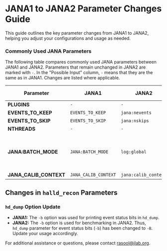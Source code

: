 # JANA1 to JANA2 Parameter Changes Guide

This guide outlines the key parameter changes from JANA1 to JANA2, helping you adjust your configurations and usage as needed.

### Commonly Used JANA Parameters

The following table compares commonly used JANA parameters between JANA1 and JANA2. Parameters that remain unchanged in JANA2 are marked with `-`. In the "Possible Input" column, `-` means that they are the same as in JANA1. Changes are listed where applicable.

| **Parameter**         | **JANA1**              | **JANA2**                    | **Possible Inputs**                              |
|-----------------------|------------------------|------------------------------|--------------------------------------------------|
| **PLUGINS**           | `- `                   | `-`                          | `-`                                              |
| **EVENTS_TO_KEEP**    | `EVENTS_TO_KEEP`       | `jana:nevents`               | `-`                                              |
| **EVENTS_TO_SKIP**    | `EVENTS_TO_SKIP`       | `jana:nskips`                | `-`                                              |
| **NTHREADS**          | `-`                    | `-`                          | `-`                                              |
| **JANA:BATCH_MODE**   | `JANA:BATCH_MODE`      | `log:global`                 | `TRACE`, `DEBUG`, `INFO`, `WARN`, `FATAL`, `OFF` |
| **JANA_CALIB_CONTEXT**| `JANA_CALIB_CONTEXT`   | `jana:calib_context`         | `-`                                              |

## Changes in `halld_recon` Parameters

### `hd_dump` Option Update

- **JANA1:** The `-b` option was used for printing event status bits in `hd_dump`.
- **JANA2:** The `-b` option is used for benchmarking in JANA2. Thus, `hd_dump` parameter for event status bits (`-b`) has been changed to `-B`. Update your usage accordingly.

For additional assistance or questions, please contact [rasool@jlab.org](mailto:rasool@jlab.org).